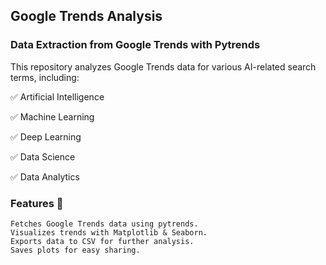 ## Google Trends Analysis


### Data Extraction from Google Trends with Pytrends

This repository analyzes Google Trends data for various AI-related search terms, including:

✅ Artificial Intelligence

✅ Machine Learning

✅ Deep Learning

✅ Data Science

✅ Data Analytics



### Features 🚀

    Fetches Google Trends data using pytrends.
    Visualizes trends with Matplotlib & Seaborn.
    Exports data to CSV for further analysis.
    Saves plots for easy sharing.
